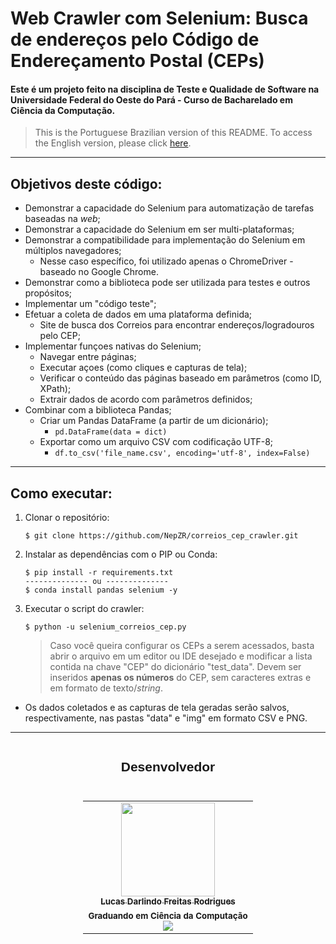 # Web Crawler com Selenium: Busca de endereços pelo Código de Endereçamento Postal (CEPs)

#### Este é um projeto feito na disciplina de Teste e Qualidade de Software na Universidade Federal do Oeste do Pará - Curso de Bacharelado em Ciência da Computação.

> This is the Portuguese Brazilian version of this README. To access the English version, please click <a href="https://github.com/NepZR/correios_cep_crawler/blob/main/README_ENG.md">here</a>.
---


## Objetivos deste código:
 - Demonstrar a capacidade do Selenium para automatização de tarefas baseadas na _web_;
 - Demonstrar a capacidade do Selenium em ser multi-plataformas;
 - Demonstrar a compatibilidade para implementação do Selenium em múltiplos navegadores;
   - Nesse caso específico, foi utilizado apenas o ChromeDriver - baseado no Google Chrome.
 - Demonstrar como a biblioteca pode ser utilizada para testes e outros propósitos;
 - Implementar um "código teste";
 - Efetuar a coleta de dados em uma plataforma definida;
   - Site de busca dos Correios para encontrar endereços/logradouros pelo CEP;
 - Implementar funçoes nativas do Selenium;
   - Navegar entre páginas;
   - Executar açoes (como cliques e capturas de tela);
   - Verificar o conteúdo das páginas baseado em parâmetros (como ID, XPath);
   - Extrair dados de acordo com parâmetros definidos;
 - Combinar com a biblioteca Pandas;
   - Criar um Pandas DataFrame (a partir de um dicionário);
     - `pd.DataFrame(data = dict)`
   - Exportar como um arquivo CSV com codificação UTF-8;
     - `df.to_csv('file_name.csv', encoding='utf-8', index=False)`

---

## Como executar:
1. Clonar o repositório:
   ~~~
   $ git clone https://github.com/NepZR/correios_cep_crawler.git
   ~~~
2. Instalar as dependências com o PIP ou Conda:
   ~~~
   $ pip install -r requirements.txt
   -------------- ou --------------
   $ conda install pandas selenium -y
   ~~~
3. Executar o script do crawler:
   ~~~
   $ python -u selenium_correios_cep.py
   ~~~
   > Caso você queira configurar os CEPs a serem acessados, basta abrir o arquivo em um editor ou IDE desejado e modificar a lista contida na chave "CEP" do dicionário "test_data". Devem ser inseridos **apenas os números** do CEP, sem caracteres extras e em formato de texto/_string_.

- Os dados coletados e as capturas de tela geradas serão salvos, respectivamente, nas pastas "data" e "img" em formato CSV e PNG.

 
---
<div style="display: flex; align-itens: center; justify-content: center;">
  <h2 style="font-family: 'Montserrrat', sans-serif;">Desenvolvedor</h2>
</div>

<table style="display: flex; align-itens: center; justify-content: center;">
  <tr>
    <td align="center"><a href="https://github.com/NepZR"><img style="width: 150px; height: 150;" src="https://avatars.githubusercontent.com/u/37887926" width="100px;" alt=""/><br /><sub><b>Lucas Darlindo Freitas Rodrigues</b></sub></a><br /><sub><b>Graduando em Ciência da Computação</sub></a><br /><a href="https://www.linkedin.com/in/lucasdfr"><img src="https://img.shields.io/badge/LinkedIn-0077B5?style=for-the-badge&logo=linkedin&logoColor=white
" /></a></td>
  </tr>
<table>